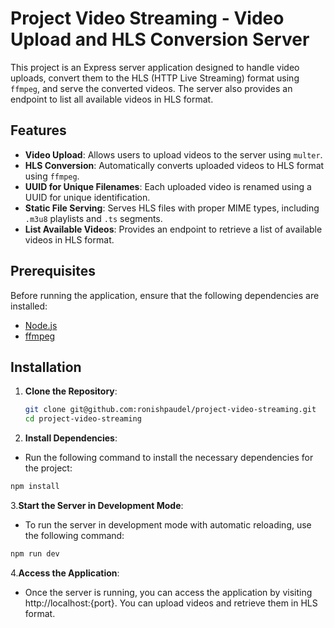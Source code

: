 # Project Video Streaming - Video Upload and HLS Conversion Server

This project is an Express server application designed to handle video uploads, convert them to the HLS (HTTP Live Streaming) format using `ffmpeg`, and serve the converted videos. The server also provides an endpoint to list all available videos in HLS format.

## Features

- **Video Upload**: Allows users to upload videos to the server using `multer`.
- **HLS Conversion**: Automatically converts uploaded videos to HLS format using `ffmpeg`.
- **UUID for Unique Filenames**: Each uploaded video is renamed using a UUID for unique identification.
- **Static File Serving**: Serves HLS files with proper MIME types, including `.m3u8` playlists and `.ts` segments.
- **List Available Videos**: Provides an endpoint to retrieve a list of available videos in HLS format.

## Prerequisites

Before running the application, ensure that the following dependencies are installed:

- [Node.js](https://nodejs.org/)
- [ffmpeg](https://ffmpeg.org/)

## Installation

1. **Clone the Repository**:

   ```bash
   git clone git@github.com:ronishpaudel/project-video-streaming.git
   cd project-video-streaming
   ```

2. **Install Dependencies**:

- Run the following command to install the necessary dependencies for the project:

```bash
npm install
```

3.**Start the Server in Development Mode**:

- To run the server in development mode with automatic reloading, use the following command:

```bash
npm run dev
```

4.**Access the Application**:

- Once the server is running, you can access the application by visiting http://localhost:{port}. You can upload videos and retrieve them in HLS format.
